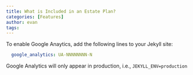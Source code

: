 ```yaml
---
title: What is Included in an Estate Plan?
categories: [Features]
author: evan
tags:
---
```


To enable Google Anaytics, add the following lines to your Jekyll site:

```yaml
  google_analytics: UA-NNNNNNNN-N
```

Google Analytics will only appear in production, i.e., `JEKYLL_ENV=production`
